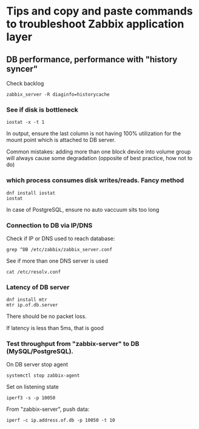 # Tips and copy and paste commands to troubleshoot Zabbix application layer

## DB performance, performance with "history syncer"

Check backlog

```
zabbix_server -R diaginfo=historycache
```

### See if disk is bottleneck

```
iostat -x -t 1
```

In output, ensure the last column is not having 100% utilization for the mount point which is attached to DB server.

Common mistakes: adding more than one block device into volume group will always cause some degradation (opposite of best practice, how not to do)

### which process consumes disk writes/reads. Fancy method

```
dnf install iostat
iostat
```

In case of PostgreSQL, ensure no auto vaccuum sits too long

### Connection to DB via IP/DNS

Check if IP or DNS used to reach database:

```
grep ^DB /etc/zabbix/zabbix_server.conf
```

See if more than one DNS server is used

```
cat /etc/resolv.conf
```

### Latency of DB server


```
dnf install mtr
mtr ip.of.db.server
```

There should be no packet loss.

If latency is less than 5ms, that is good



### Test throughput from "zabbix-server" to DB (MySQL/PostgreSQL).

On DB server stop agent

```
systemctl stop zabbix-agent
```

Set on listening state

```
iperf3 -s -p 10050
```

From "zabbix-server", push data:

```
iperf -c ip.address.of.db -p 10050 -t 10
```



